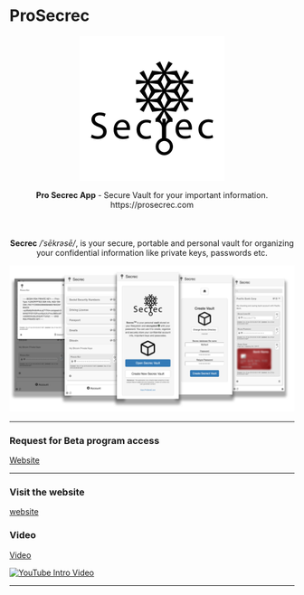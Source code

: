 # ProSecrec

<p align="center">
  <img src="SecrecIcon.png" height="256px" alt="Secrec Icon">
</p>

<p align="center">
  <b>Pro Secrec App</b> - Secure Vault for your important information. https://prosecrec.com <br></br><br></br> <b>Secrec</b> <i>/ˈsēkrəsē/</i>, is your secure, portable and personal vault for organizing your confidential information like private keys, passwords etc.

<p align="center">

![Secrec App Screenshot](ProSecrec-Flyer.png)

<hr/>

### Request for Beta program access
[Website](mailto:contact@prosecrec.com?subject=sign-up%20request%20for%20Secrec%20beta)

<hr/>

### Visit the website
[website](https://prosecrec.com)

### Video
[Video](https://prosecrec.com/#download)

[![YouTube Intro Video](https://img.youtube.com/vi/X1GcGkUBI28/0.jpg)](https://www.youtube.com/watch?v=X1GcGkUBI28)


<hr/>

